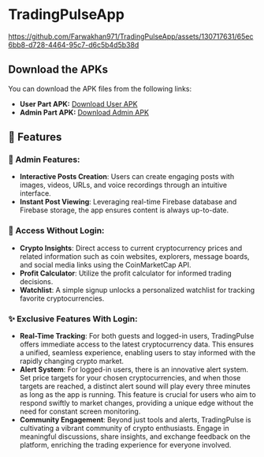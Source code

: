 # TradingPulseApp


https://github.com/Farwakhan971/TradingPulseApp/assets/130717631/65ec6bb8-d728-4464-95c7-d6c5b4d5b38d

## Download the APKs

You can download the APK files from the following links:

- **User Part APK:** [Download User APK]()
- **Admin Part APK:** [Download Admin APK](https://drive.google.com/drive/folders/1O8z8m3XZZKhNPhgF0zrGwAdy8_tNjkAi?usp=sharing)


## 🚀 Features

### 🔐 Admin Features:
- **Interactive Posts Creation**: Users can create engaging posts with images, videos, URLs, and voice recordings through an intuitive interface.
- **Instant Post Viewing**: Leveraging real-time Firebase database and Firebase storage, the app ensures content is always up-to-date.

### 🌟 Access Without Login:
- **Crypto Insights**: Direct access to current cryptocurrency prices and related information such as coin websites, explorers, message boards, and social media links using the CoinMarketCap API.
- **Profit Calculator**: Utilize the profit calculator for informed trading decisions.
- **Watchlist**: A simple signup unlocks a personalized watchlist for tracking favorite cryptocurrencies.

### ✨ Exclusive Features With Login:
- **Real-Time Tracking**: For both guests and logged-in users, TradingPulse offers immediate access to the latest cryptocurrency data. This ensures a unified, seamless experience, enabling users to stay informed with the rapidly changing crypto market.
- **Alert System**: For logged-in users, there is an innovative alert system. Set price targets for your chosen cryptocurrencies, and when those targets are reached, a distinct alert sound will play every three minutes as long as the app is running. This feature is crucial for users who aim to respond swiftly to market changes, providing a unique edge without the need for constant screen monitoring.
- **Community Engagement**: Beyond just tools and alerts, TradingPulse is cultivating a vibrant community of crypto enthusiasts. Engage in meaningful discussions, share insights, and exchange feedback on the platform, enriching the trading experience for everyone involved.



